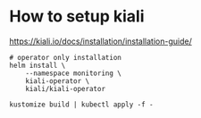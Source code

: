 # How to setup kiali

https://kiali.io/docs/installation/installation-guide/

```
# operator only installation
helm install \
    --namespace monitoring \
    kiali-operator \
    kiali/kiali-operator

kustomize build | kubectl apply -f -
``` 
